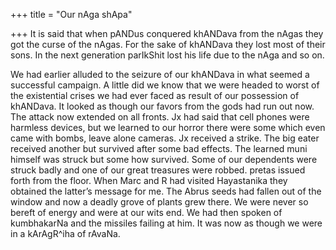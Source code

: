 +++
title = "Our nAga shApa"

+++
It is said that when pANDus conquered khANDava from the nAgas they got
the curse of the nAgas. For the sake of khANDava they lost most of their
sons. In the next generation parIkShit lost his life due to the nAga and
so on.

We had earlier alluded to the seizure of our khANDava in what seemed a
successful campaign. A little did we know that we were headed to worst
of the existential crises we had ever faced as result of our possession
of khANDava. It looked as though our favors from the gods had run out
now. The attack now extended on all fronts. Jx had said that cell phones
were harmless devices, but we learned to our horror there were some
which even came with bombs, leave alone cameras. Jx received a strike.
The big eater received another but survived after some bad effects. The
learned muni himself was struck but some how survived. Some of our
dependents were struck badly and one of our great treasures were robbed.
pretas issued forth from the floor. When Marc and R had visited
Hayastanika they obtained the latter’s message for me. The Abrus seeds
had fallen out of the window and now a deadly grove of plants grew
there. We were never so bereft of energy and were at our wits end. We
had then spoken of kumbhakarNa and the missiles failing at him. It was
now as though we were in a kArAgR^iha of rAvaNa.
